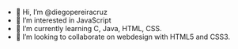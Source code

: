 - 👋 Hi, I’m @diegopereiracruz
- 👀 I’m interested in JavaScript
- 🌱 I’m currently learning C, Java, HTML, CSS.
- 💞️ I’m looking to collaborate on webdesign with HTML5 and CSS3.

<!---
diegopereiracruz/diegopereiracruz is a ✨ special ✨ repository because its `README.md` (this file) appears on your GitHub profile.
You can click the Preview link to take a look at your changes.
--->

